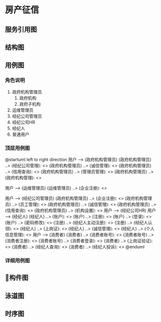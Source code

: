 # 房产征信
## 服务引用图

## 结构图


## 用例图
### 角色说明
1. 政府机构管理员
   1. 政府机构
   2. 政府子机构
2. 运维管理员
3. 经纪公司管理员
4. 经纪公司HR
5. 经纪人
6. 普通用户
### 顶层用例图
@startuml
left to right direction
用户 --> (政府机构管理员)
(政府机构管理员) ..> (经纪公司管理): <<include>>
(政府机构管理员) ..> (诚信管理): <<include>>
(政府机构管理员) ..> (信用查询): <<include>>
(政府机构管理员) ..> (管理员管理): <<include>>
(政府机构管理员) ..> (政府机构管理): <<include>>

用户 --> (运维管理员)
(运维管理员) ..> (企业注册): <<include>>

用户 --> (经纪公司管理员)
(政府机构管理员) ..> (企业注册): <<include>>
(政府机构管理员) ..> (员工管理): <<include>>
(政府机构管理员) ..> (诚信管理): <<include>>
(政府机构管理员) ..> (信用查询): <<include>>
(政府机构管理员) ..> (机构设置): <<include>>
用户 --> (经纪公司HR)
用户 --> (经纪人)
(经纪人) ..> (账户): <<include>>
(账户) ..> (注册): <<include>>
(账户) ..> (登录): <<include>>
(账户) ..> (密码修改): <<include>>
(注册) ..> (经纪人主动注册): <<include>>
(注册) ..> (经纪人认领): <<include>>
(经纪人) ..> (上岗证): <<include>>
(经纪人) ..> (诚信管理): <<include>>
(经纪人) ..> (个人信息管理): <<include>>
用户 --> (消费者)
(消费者) ..> (消费者账号): <<include>>
(消费者账号) ..> (消费者注册): <<include>>
(消费者账号) ..> (消费者登录): <<include>>
(消费者) ..> (上岗证验证): <<include>>
(消费者) ..> (经纪人查询): <<include>>
(消费者) ..> (经纪人投诉): <<include>>
@enduml
### 详细用例图


## 构件图


## 泳道图


## 时序图


## 